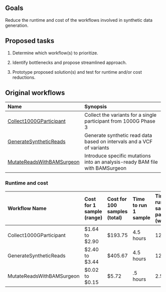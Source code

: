 ## Goals

Reduce the runtime and cost of the workflows involved in synthetic data generation.

## Proposed tasks

1. Determine which workflow(s) to prioritize.

2. Identify bottlenecks and propose streamlined approach.

3. Prototype proposed solution(s) and test for runtime and/or cost reductions.

## Original workflows

| Name | Synopsis |
|:---|:---|
| [Collect1000GParticipant](../workflows/Collect-1000G-participant/Collect-1000G-participant.md) | Collect the variants for a single participant from 1000G Phase 3 |
| [GenerateSyntheticReads](../workflows/Generate-synthetic-reads/Generate-synthetic-reads.md) | Generate synthetic read data based on intervals and a VCF of variants |
| [MutateReadsWithBAMSurgeon](../workflows/Mutate-reads-with-BAMSurgeon/Mutate-reads-with-BAMSurgeon.md) | Introduce specific mutations into an analysis-ready BAM file with BAMSurgeon |

### Runtime and cost  

| Workflow Name                  	| Cost for 1 sample (range) 	| Cost for 100 samples (total)	| Time to run 1 sample 	| Time to run 100 samples in parallel (wallclock) 	|
|:--------------------------------	|:----------------	|:-----------	|:--------------------	|:-----------------------	|
| Collect1000GParticipant     	| $1.64 to $2.90 	| $193.75   	| 4.5 hours          	| 12 hours              	|
| GenerateSyntheticReads       	| $2.40 to $3.44 	| $405.67   	| 4.5 hours          	| 12 hours              	|
| MutateReadsWithBAMSurgeon   	| $0.02 to $0.15 	| $5.72     	| .5 hours           	| 2.5 hours             	|
